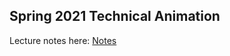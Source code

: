 ## Spring 2021 Technical Animation

Lecture notes here: <a href="https://github.com/Dahoas/ta_spring_2021/blob/main/technical_animation_notes.pdf"> Notes </a>
